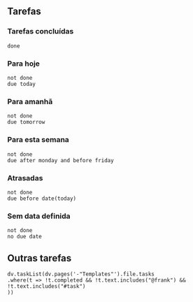 ## Tarefas

### Tarefas concluídas
```tasks
done
```
### Para hoje
```tasks
not done
due today
```
### Para amanhã
```tasks
not done
due tomorrow
```
### Para esta semana
```tasks
not done
due after monday and before friday
```

### Atrasadas
```tasks
not done
due before date(today)
```
### Sem data definida
```tasks
not done
no due date
```

## Outras tarefas

```dataviewjs
dv.taskList(dv.pages('-"Templates"').file.tasks
.where(t => !t.completed && !t.text.includes("@frank") &&
!t.text.includes("#task")
))
```
